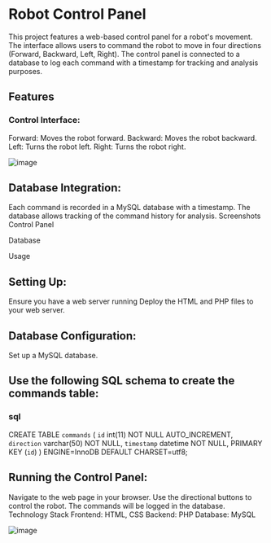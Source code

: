 # Robot Control Panel
This project features a web-based control panel for a robot's movement. The interface allows users to command the robot to move in four directions (Forward, Backward, Left, Right). The control panel is connected to a database to log each command with a timestamp for tracking and analysis purposes.

## Features
### Control Interface:
Forward: Moves the robot forward.
Backward: Moves the robot backward.
Left: Turns the robot left.
Right: Turns the robot right.


![image](https://github.com/user-attachments/assets/ad3a8291-5b62-41f0-a3b6-c58644611402)

## Database Integration:
Each command is recorded in a MySQL database with a timestamp.
The database allows tracking of the command history for analysis.
Screenshots
Control Panel

Database

Usage
## Setting Up:

Ensure you have a web server running 
Deploy the HTML and PHP files to your web server.

## Database Configuration:
Set up a MySQL database.

## Use the following SQL schema to create the commands table:

### sql

CREATE TABLE `commands` (
  `id` int(11) NOT NULL AUTO_INCREMENT,
  `direction` varchar(50) NOT NULL,
  `timestamp` datetime NOT NULL,
  PRIMARY KEY (`id`)
) ENGINE=InnoDB DEFAULT CHARSET=utf8;

## Running the Control Panel:

Navigate to the web page in your browser.
Use the directional buttons to control the robot.
The commands will be logged in the database.
Technology Stack
Frontend: HTML, CSS
Backend: PHP
Database: MySQL


![image](https://github.com/user-attachments/assets/8b4e4611-f72a-4c00-bb57-dfac171ff685)

